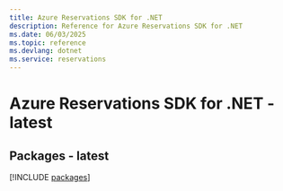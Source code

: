 ```yaml
---
title: Azure Reservations SDK for .NET
description: Reference for Azure Reservations SDK for .NET
ms.date: 06/03/2025
ms.topic: reference
ms.devlang: dotnet
ms.service: reservations
---
```

# Azure Reservations SDK for .NET - latest
## Packages - latest
[!INCLUDE [packages](reservations-index.md)]